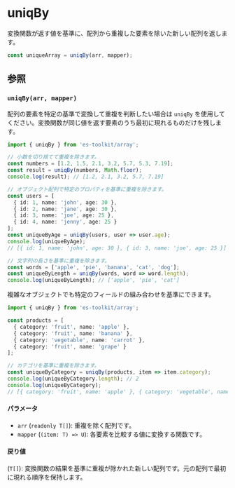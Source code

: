 # uniqBy

変換関数が返す値を基準に、配列から重複した要素を除いた新しい配列を返します。

```typescript
const uniqueArray = uniqBy(arr, mapper);
```

## 参照

### `uniqBy(arr, mapper)`

配列の要素を特定の基準で変換して重複を判断したい場合は `uniqBy` を使用してください。変換関数が同じ値を返す要素のうち最初に現れるものだけを残します。

```typescript
import { uniqBy } from 'es-toolkit/array';

// 小数を切り捨てて重複を除きます。
const numbers = [1.2, 1.5, 2.1, 3.2, 5.7, 5.3, 7.19];
const result = uniqBy(numbers, Math.floor);
console.log(result); // [1.2, 2.1, 3.2, 5.7, 7.19]

// オブジェクト配列で特定のプロパティを基準に重複を除きます。
const users = [
  { id: 1, name: 'john', age: 30 },
  { id: 2, name: 'jane', age: 30 },
  { id: 3, name: 'joe', age: 25 },
  { id: 4, name: 'jenny', age: 25 }
];
const uniqueByAge = uniqBy(users, user => user.age);
console.log(uniqueByAge);
// [{ id: 1, name: 'john', age: 30 }, { id: 3, name: 'joe', age: 25 }]

// 文字列の長さを基準に重複を除きます。
const words = ['apple', 'pie', 'banana', 'cat', 'dog'];
const uniqueByLength = uniqBy(words, word => word.length);
console.log(uniqueByLength); // ['apple', 'pie', 'cat']
```

複雑なオブジェクトでも特定のフィールドの組み合わせを基準にできます。

```typescript
import { uniqBy } from 'es-toolkit/array';

const products = [
  { category: 'fruit', name: 'apple' },
  { category: 'fruit', name: 'banana' },
  { category: 'vegetable', name: 'carrot' },
  { category: 'fruit', name: 'grape' }
];

// カテゴリを基準に重複を除きます。
const uniqueByCategory = uniqBy(products, item => item.category);
console.log(uniqueByCategory.length); // 2
console.log(uniqueByCategory);
// [{ category: 'fruit', name: 'apple' }, { category: 'vegetable', name: 'carrot' }]
```

#### パラメータ

- `arr` (`readonly T[]`): 重複を除く配列です。
- `mapper` (`(item: T) => U`): 各要素を比較する値に変換する関数です。

#### 戻り値

(`T[]`): 変換関数の結果を基準に重複が除かれた新しい配列です。元の配列で最初に現れる順序を保持します。
